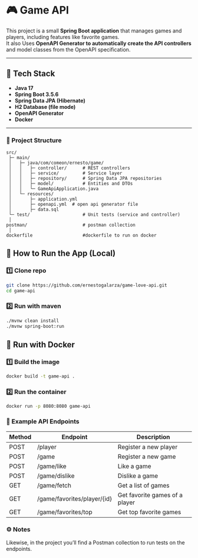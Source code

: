 # 🎮 Game API

This project is a small **Spring Boot application** that manages games and players, including features like favorite games.  
It also Uses **OpenAPI Generator to automatically create the API controllers** and model classes from the OpenAPI specification. 

---

## 🧱 Tech Stack

- **Java 17**
- **Spring Boot 3.5.6**
- **Spring Data JPA (Hibernate)**
- **H2 Database (file mode)**
- **OpenAPI Generator**
- **Docker**
---

###  📂 Project Structure
```
src/
 ├─ main/
 │   ├─ java/com/comeon/ernesto/game/
 │   │   ├─ controller/      # REST controllers
 │   │   ├─ service/         # Service layer
 │   │   ├─ repository/      # Spring Data JPA repositories
 │   │   ├─ model/           # Entities and DTOs
 │   │   └─ GameApiApplication.java
 │   └─ resources/
 │       ├─ application.yml
 │       ├─ openapi.yml  # open api generator file
 │       ├─ data.sql
 └─ test/                    # Unit tests (service and controller)
 │
postman/                     # postman collection
 │
dockerfile                   #dockerfile to run on docker
```


## 🚀 How to Run the App (Local)
### 1️⃣ Clone repo
```bash
git clone https://github.com/ernestogalarza/game-love-api.git
cd game-api 
```

### 2️⃣ Run with maven
```bash
./mvnw clean install
./mvnw spring-boot:run
```


## 🐳 Run with Docker
### 1️⃣ Build the image
```bash
docker build -t game-api .
```
### 2️⃣ Run the container
```bash
docker run -p 8080:8080 game-api
```
### 🧪 Example API Endpoints

| Method | Endpoint                     | Description                    |
|--------|-----------------------------|--------------------------------|
| POST   | /player                     | Register a new player          |
| POST   | /game                       | Register a new game            |
| POST   | /game/like                  | Like a game                    |
| POST   | /game/dislike               | Dislike a game                 |
| GET    | /game/fetch                 | Get a list of games            |
| GET    | /game/favorites/player/{id} | Get favorite games of a player |
| GET    | /game/favorites/top         | Get top favorite games         |

###  ⚙ Notes
Likewise, in the project you’ll find a Postman collection to run tests on the endpoints.